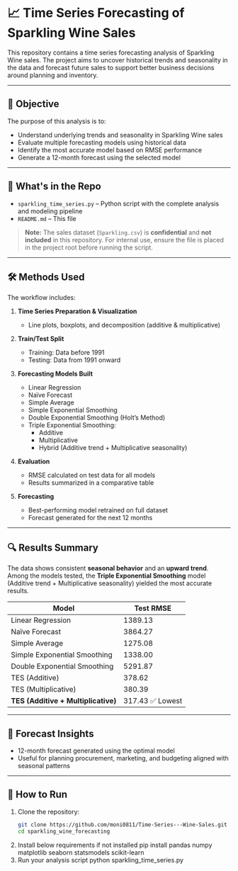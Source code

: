 # 📈 Time Series Forecasting of Sparkling Wine Sales

This repository contains a time series forecasting analysis of Sparkling Wine sales. The project aims to uncover historical trends and seasonality in the data and forecast future sales to support better business decisions around planning and inventory.

---

## 🧠 Objective

The purpose of this analysis is to:

- Understand underlying trends and seasonality in Sparkling Wine sales
- Evaluate multiple forecasting models using historical data
- Identify the most accurate model based on RMSE performance
- Generate a 12-month forecast using the selected model

---

## 📂 What's in the Repo

- `sparkling_time_series.py` – Python script with the complete analysis and modeling pipeline
- `README.md` – This file

> **Note:** The sales dataset (`Sparkling.csv`) is **confidential** and **not included** in this repository. For internal use, ensure the file is placed in the project root before running the script.

---

## 🛠 Methods Used

The workflow includes:

1. **Time Series Preparation & Visualization**
   - Line plots, boxplots, and decomposition (additive & multiplicative)

2. **Train/Test Split**
   - Training: Data before 1991
   - Testing: Data from 1991 onward

3. **Forecasting Models Built**
   - Linear Regression
   - Naïve Forecast
   - Simple Average
   - Simple Exponential Smoothing
   - Double Exponential Smoothing (Holt’s Method)
   - Triple Exponential Smoothing:
     - Additive
     - Multiplicative
     - Hybrid (Additive trend + Multiplicative seasonality)

4. **Evaluation**
   - RMSE calculated on test data for all models
   - Results summarized in a comparative table

5. **Forecasting**
   - Best-performing model retrained on full dataset
   - Forecast generated for the next 12 months

---

## 🔍 Results Summary

The data shows consistent **seasonal behavior** and an **upward trend**. Among the models tested, the **Triple Exponential Smoothing** model (Additive trend + Multiplicative seasonality) yielded the most accurate results.

| Model                                            | Test RMSE |
|--------------------------------------------------|-----------|
| Linear Regression                                | 1389.13   |
| Naïve Forecast                                   | 3864.27   |
| Simple Average                                   | 1275.08   |
| Simple Exponential Smoothing                     | 1338.00   |
| Double Exponential Smoothing                     | 5291.87   |
| TES (Additive)                                   | 378.62    |
| TES (Multiplicative)                             | 380.39    |
| **TES (Additive + Multiplicative)**              | 317.43 ✅ Lowest |

---

## 📅 Forecast Insights

- 12-month forecast generated using the optimal model
- Useful for planning procurement, marketing, and budgeting aligned with seasonal patterns

---

## 🚀 How to Run

1. Clone the repository:
   ```bash
   git clone https://github.com/moni0811/Time-Series---Wine-Sales.git
   cd sparkling_wine_forecasting
2. Install below requirements if not installed
   pip install pandas numpy matplotlib seaborn statsmodels scikit-learn
3. Run your analysis script
   python sparkling_time_series.py
